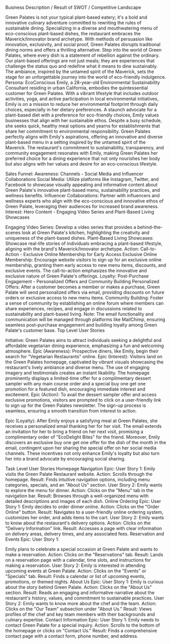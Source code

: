 

Business Description / Result of SWOT / Competitive Landscape

Green Palates is not your typical plant-based eatery; it's a bold and innovative culinary adventure committed to rewriting the rules of sustainable dining. Specializing in a diverse and mouthwatering menu of eco-conscious plant-based dishes, the restaurant embraces the Maverick/Innovator brand archetype. With methods of persuasion like innovation, exclusivity, and social proof, Green Palates disrupts traditional dining norms and offers a thrilling alternative. Step into the world of Green Palates, where every dish is a statement of rebellion against the ordinary. Our plant-based offerings are not just meals; they are experiences that challenge the status quo and redefine what it means to dine sustainably. The ambiance, inspired by the untamed spirit of the Maverick, sets the stage for an unforgettable journey into the world of eco-friendly indulgence.
Persona:
EcoConscious Emily, a 28-year-old Environmental Sustainability Consultant residing in urban California, embodies the quintessential customer for Green Palates. With a vibrant lifestyle that includes outdoor activities, yoga, and active participation in local environmental initiatives, Emily is on a mission to reduce her environmental footprint through daily choices, especially in her dietary preferences. A staunch advocate for a plant-based diet with a preference for eco-friendly choices, Emily values businesses that align with her sustainable ethos. Despite a busy schedule, she seeks quick, healthy meal options and yearns for establishments that share her commitment to environmental responsibility. Green Palates perfectly aligns with Emily's aspirations, offering an innovative and diverse plant-based menu in a setting inspired by the untamed spirit of the Maverick. The restaurant's commitment to sustainability, transparency, and community engagement resonates with Emily, making Green Palates her preferred choice for a dining experience that not only nourishes her body but also aligns with her values and desire for an eco-conscious lifestyle.

Sales Funnel:
Awareness: Channels - Social Media and Influencer Collaborations
Social Media: Utilize platforms like Instagram, Twitter, and Facebook to showcase visually appealing and informative content about Green Palate's innovative plant-based menu, sustainability practices, and wellness benefits.
Influencer Collaborations: Partner with influencers and wellness experts who align with the eco-conscious and innovative ethos of Green Palate, leveraging their audiences for increased brand awareness.
Interest: Hero Content - Engaging Video Series and Plant-Based Living Showcases

Engaging Video Series: Develop a video series that provides a behind-the-scenes look at Green Palate's kitchen, highlighting the creativity and uniqueness of the plant-based dishes.
Plant-Based Living Showcases: Showcase real-life stories of individuals embracing a plant-based lifestyle, aligning with the brand's Maverick/Innovator archetype.
Action: Call-to-Action - Exclusive Online Membership for Early Access
Exclusive Online Membership: Encourage website visitors to sign up for an exclusive online membership, granting them early access to new menu items, discounts, and exclusive events. The call-to-action emphasizes the innovative and exclusive nature of Green Palate's offerings.
Loyalty: Post-Purchase Engagement - Personalized Offers and Community Building
Personalized Offers: After a customer becomes a member or makes a purchase, Green Palate will send personalized offers via email, providing discounts on future orders or exclusive access to new menu items.
Community Building: Foster a sense of community by establishing an online forum where members can share experiences, recipes, and engage in discussions related to sustainability and plant-based living.
Note: The email functionality and communication will be managed through platforms like MailChimp, ensuring seamless post-purchase engagement and building loyalty among Green Palate's customer base.
Top Level User Stories

Initiative: Green Palates aims to attract individuals seeking a delightful and affordable vegetarian dining experience, emphasizing a fun and welcoming atmosphere.
Epic (Awareness): Prospective diners, like Emily, begin their search for "Vegetarian Restaurants" online.
Epic (Interest): Visitors land on the Green Palates homepage, captivated by vibrant visuals showcasing the restaurant's lively ambiance and diverse menu. The use of engaging imagery and testimonials creates an instant likability. The homepage prominently displays a limited-time offer for a complimentary dessert sampler with any main course order and a special buy one get one promotion for a featured dish, encouraging immediate interest and excitement.
Epic (Action): To avail the dessert sampler offer and access exclusive promotions, visitors are prompted to click on a user-friendly link to sign up for the Green Palates newsletter. The sign-up process is seamless, ensuring a smooth transition from interest to action.

Epic (Loyalty): After Emily enjoys a satisfying meal at Green Palates, she receives a personalized email thanking her for her visit. The email extends an invitation for her to bring a friend on her next visit, promising a complimentary order of "EcoDelight Bites" for the friend. Moreover, Emily discovers an exclusive buy one get one offer for the dish of the month in the email, contingent upon her sharing the special offer on her social media channels. These incentives not only enhance Emily's loyalty but also turn her into a brand advocate by encouraging social sharing.

Task Level User Stories
Homepage Navigation Epic:
User Story 1:
Emily visits the Green Palate Restaurant website.
Action: Scrolls through the homepage.
Result: Finds intuitive navigation options, including menu categories, specials, and an "About Us" section.
User Story 2:
Emily wants to explore the menu for dinner.
Action: Clicks on the "Menu" tab in the navigation bar.
Result: Browses through a well-organized menu with detailed descriptions and images of each dish.
Online Ordering Epic:
User Story 1:
Emily decides to order dinner online.
Action: Clicks on the "Order Online" button.
Result: Navigates to a user-friendly online ordering system, customizes her order, and adds items to the cart.
User Story 2:
Emily wants to know about the restaurant's delivery options.
Action: Clicks on the "Delivery Information" link.
Result: Accesses a page with clear information on delivery areas, delivery times, and any associated fees.
Reservation and Events Epic:
User Story 1:

Emily plans to celebrate a special occasion at Green Palate and wants to make a reservation.
Action: Clicks on the "Reservations" tab.
Result: Lands on a reservation page with a calendar, time slots, and instructions for making a reservation.
User Story 2:
Emily is interested in attending upcoming events at Green Palate.
Action: Clicks on the "Events" or "Specials" tab.
Result: Finds a calendar or list of upcoming events, promotions, or themed nights.
About Us Epic:
User Story 1:
Emily is curious about the story behind Green Palate.
Action: Clicks on the "About Us" section.
Result: Reads an engaging and informative narrative about the restaurant's history, values, and commitment to sustainable practices.
User Story 2:
Emily wants to know more about the chef and the team.
Action: Clicks on the "Our Team" subsection under "About Us."
Result: Views profiles of the chef and key team members with their backgrounds and culinary expertise.
Contact Information Epic:
User Story 1:
Emily needs to contact Green Palate for a special inquiry.
Action: Scrolls to the bottom of the homepage or clicks on "Contact Us."
Result: Finds a comprehensive contact page with a contact form, phone number, and address.
